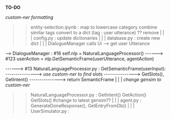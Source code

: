 
**TO-DO**

*custom-ner formatting*
>>entity-selection.ipynb  :   map <B-I-O> to lowercase category
                              combine similar tags
                              convert to a dict (tag : user utterance)
                              ?? remove <NUMBEROFPRODUCTS>
|
|
|
>>config.py   : update dictionaries 
|
|
|
>>database.py : create new dict
|
|
|
>>DialogueManager calls Ui --> get user Utterance 

--> DialogueManager : #16 self.nlp = NaturalLanguageProcessor() 
------> #123 userAction = nlp.GetSemanticFrame(userUtterance, agentAction)

------> #13 NaturalLanguageProcessor.py : GetSemanticFrame(userInput):
--------------->   *use custom-ner to find slots*
--------------->   GetSlots(), GetIntent()
--------------->   return SemanticFrame
|
|
|
*change gensim to custom-ner*
>>NaturalLanguageProcessor.py  : GetIntent()
                                 GetAction()
                                 GetSlots()
                                 #change to latest gensim??
|
|
|
>>agent.py    : GenerateDoneResponse(), 
                GetEntryFromDb()
|
|
|
>>UserSimulator.py  : 


